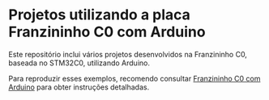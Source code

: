 # Projetos utilizando a placa Franzininho C0 com Arduino

Este repositório inclui vários projetos desenvolvidos na Franzininho C0, baseada no STM32C0, utilizando Arduino.

Para reproduzir esses exemplos, recomendo consultar [Franzininho C0 com Arduino](https://embarcados.com.br/serie/franzininho-c0-com-arduino/) para obter instruções detalhadas.
